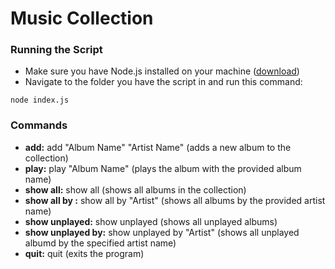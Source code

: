 # Music Collection

### Running the Script

- Make sure you have Node.js installed on your machine ([download](https://nodejs.org/en/))
- Navigate to the folder you have the script in and run this command:


```node index.js```

### Commands

- **add:** add "Album Name" "Artist Name" (adds a new album to the collection)
- **play:** play "Album Name" (plays the album with the provided album name)
- **show all:** show all (shows all albums in the collection)
- **show all by :** show all by "Artist" (shows all albums by the provided artist name)
- **show unplayed:** show unplayed (shows all unplayed albums)
- **show unplayed by:** show unplayed by "Artist" (shows all unplayed albumd by the specified artist name)
- **quit:** quit (exits the program)

